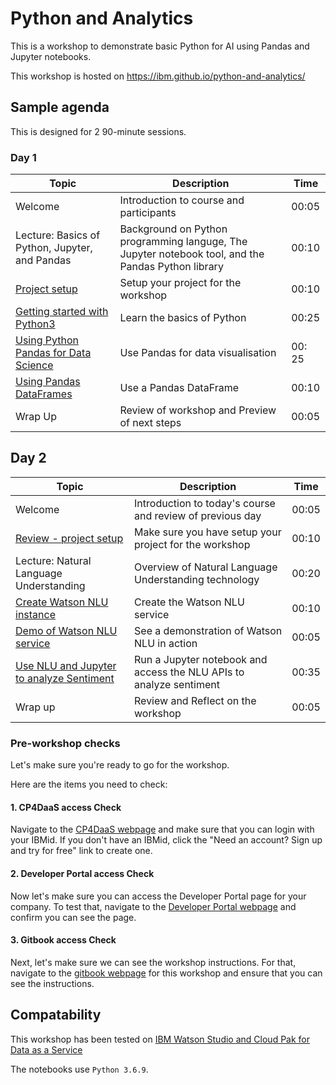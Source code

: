 # Python and Analytics

This is a workshop to demonstrate basic Python for AI using Pandas and Jupyter notebooks.

This workshop is hosted on https://ibm.github.io/python-and-analytics/

## Sample agenda

This is designed for 2 90-minute sessions.

### Day 1

| Topic | Description | Time |
| - | - | - |
| Welcome | Introduction to course and participants | 00:05 |
| Lecture: Basics of Python, Jupyter, and Pandas | Background on Python programming languge, The Jupyter notebook tool, and the Pandas Python library |  00:10 |
| [Project setup](project-setup/README.md) | Setup your project for the workshop | 00:10 |
| [Getting started with Python3](python3/README.md) | Learn the basics of Python | 00:25 |
| [Using Python Pandas for Data Science](python-pandas/README.md) | Use Pandas for data visualisation | 00: 25 |
| [Using Pandas DataFrames](work-with-dataframe/README.md) | Use a Pandas DataFrame | 00:10 |
| Wrap Up | Review of workshop and Preview of next steps | 00:05 |

## Day 2

| Topic | Description | Time |
| - | - | - |
| Welcome | Introduction to today's course and review of previous day | 00:05 |
| [Review - project setup](project-setup/README.md) | Make sure you have setup your project for the workshop | 00:10 |
| Lecture: Natural Language Understanding | Overview of Natural Language Understanding technology | 00:20 |
| [Create Watson NLU instance](natural-language-understanding/README.md#1-create-nlu) | Create the Watson NLU service | 00:10 |
| [Demo of Watson NLU service](https://www.ibm.com/demos/live/natural-language-understanding/self-service/home) | See a demonstration of Watson NLU in action | 00:05 |
| [Use NLU and Jupyter to analyze Sentiment](natural-language-understanding/README.md) | Run a Jupyter notebook and access the NLU APIs to analyze sentiment | 00:35 |
| Wrap up  | Review and Reflect on the workshop | 00:05 |

### Pre-workshop checks

Let's make sure you're ready to go for the workshop.

Here are the items you need to check:

#### 1. CP4DaaS access Check

Navigate to the [CP4DaaS webpage](https://dataplatform.cloud.ibm.com/) and make sure that you can login with your IBMid. If you don't have an IBMid, click the "Need an account? Sign up and try for free" link to create one.

#### 2. Developer Portal access Check

Now let's make sure you can access the Developer Portal page for your company. To test that, navigate to the [Developer Portal webpage](https://developer.ibm.com/portals/<my_company>/) and confirm you can see the page.

#### 3. Gitbook access Check

Next, let's make sure we can see the workshop instructions. For that, navigate to the [gitbook webpage](https://ibm-developer.gitbook.io/python-and-analytics/) for this workshop and ensure that you can see the instructions.

## Compatability

This workshop has been tested on [IBM Watson Studio and Cloud Pak for Data as a Service](dataplatform.cloud.ibm.com)

The notebooks use `Python 3.6.9`.
